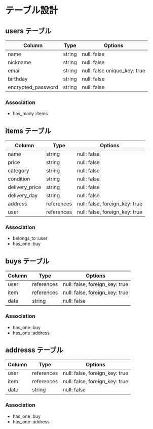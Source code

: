 # テーブル設計

## users テーブル

| Column             | Type   | Options                      |
| ------------------ | ------ | ---------------------------- |
| name               | string | null: false                  |
| nickname           | string | null: false                  |
| email              | string | null: false unique_key: true |
| birthday           | string | null: false                  | 
| encrypted_password | string | null: false                  |

### Association 

 * has_many :items

## items テーブル

| Column         | Type       | Options                        |
| -------------- | ---------- | ------------------------------ |
| name           | string     | null: false                    |
| price          | string     | null: false                    |
| category       | string     | null: false                    |
| condition      | string     | null: false                    | 
| delivery_price | string     | null: false                    |
| delivery_day   | string     | null: false                    |
| address        | references | null: false, foreign_key: true |
| user           | references | null: false, foreign_key: true |

### Association

 * belongs_to :user
 * has_one :buy

## buys テーブル

| Column        | Type       | Options                        |
| ------------- | ---------- | ------------------------------ |
| user          | references | null: false, foreign_key: true |
| item          | references | null: false, foreign_key: true |
| date          | string     | null: false                    |

### Association

  * has_one :buy
  * has_one :address


## addresss テーブル

| Column        | Type       | Options                        |
| ------------- | ---------- | ------------------------------ |
| user          | references | null: false, foreign_key: true |
| item          | references | null: false, foreign_key: true |
| date          | string     | null: false                    |

### Association

  * has_one :buy
  * has_one :address
